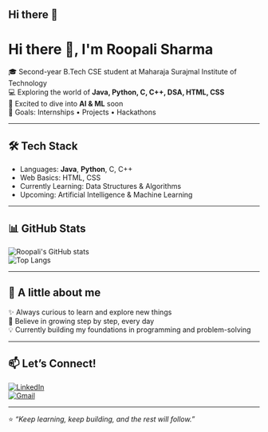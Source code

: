 ## Hi there 👋
# Hi there 👋, I'm Roopali Sharma  

🎓 Second-year B.Tech CSE student at Maharaja Surajmal Institute of Technology  
💻 Exploring the world of **Java, Python, C, C++, DSA, HTML, CSS**  
🤖 Excited to dive into **AI & ML** soon  
🚀 Goals: Internships • Projects • Hackathons  

---

## 🛠️ Tech Stack  
- Languages: **Java**, **Python**, C, C++  
- Web Basics: HTML, CSS  
- Currently Learning: Data Structures & Algorithms  
- Upcoming: Artificial Intelligence & Machine Learning  

---

## 📊 GitHub Stats  
![Roopali's GitHub stats](https://github-readme-stats.vercel.app/api?username=YOUR-USERNAME&show_icons=true&theme=radical)  
![Top Langs](https://github-readme-stats.vercel.app/api/top-langs/?username=YOUR-USERNAME&layout=compact&theme=radical)  

---

## 🌸 A little about me  
✨ Always curious to learn and explore new things  
🌱 Believe in growing step by step, every day  
💡 Currently building my foundations in programming and problem-solving  

---

## 📫 Let’s Connect!  
[![LinkedIn](https://img.shields.io/badge/LinkedIn-blue?style=for-the-badge&logo=linkedin)](https://www.linkedin.com/in/roopali-sharma-7aa429327?utm_source=share&utm_campaign=share_via&utm_content=profile&utm_medium=android_appK)  
[![Gmail](https://img.shields.io/badge/Email-red?style=for-the-badge&logo=gmail&logoColor=white)](mailto:shuroodee@gmail.com)  

---

⭐️ *“Keep learning, keep building, and the rest will follow.”*  

<!--
**Roopali-2611/Roopali-2611** is a ✨ _special_ ✨ repository because its `README.md` (this file) appears on your GitHub profile.

Here are some ideas to get you started:

- 🔭 I’m currently working on ...
- 🌱 I’m currently learning ...
- 👯 I’m looking to collaborate on ...
- 🤔 I’m looking for help with ...
- 💬 Ask me about ...
- 📫 How to reach me: ...
- 😄 Pronouns: ...
- ⚡ Fun fact: ...
-->
